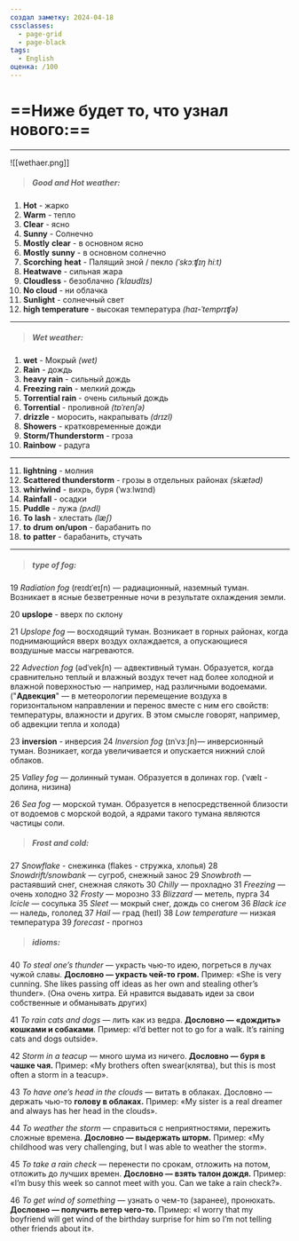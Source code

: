 ```yaml
---
создал заметку: 2024-04-18
cssclasses:
  - page-grid
  - page-black
tags:
  - English
оценка: /100
---
```

# ==Ниже будет то, что узнал нового:==

---
![[wethaer.png]]

>##### **Good and Hot weather**:
1. **Hot** - жарко
2. **Warm** - тепло
3. **Clear** - ясно
4. **Sunny** - Солнечно
5. **Mostly** **clear** - в основном ясно
6. **Mostly** **sunny** - в основном солнечно
7. **Scorching** **heat** - Палящий зной / пекло *(ˈskɔːʧɪŋ hiːt)*
8. **Heatwave** - сильная жара
9. **Cloudless** - безоблачно *(ˈklaʊdlɪs)*
10. **No cloud** - ни облачка
11. **Sunlight** - солнечный свет
12. **high temperature** - высокая температура *(haɪ-ˈtemprɪʧə)*
---

>##### *Wet* weather: 

1. **wet** - Мокрый *(wet)*
2. **Rain** - дождь
3. **heavy rain** - сильный дождь
4. **Freezing rain** - мелкий дождь 
5. **Torrential rain** - очень сильный дождь 
6. **Torrential** - проливной *(tɒˈrenʃə)*
7. **drizzle** - моросить, накрапывать *(drɪzl)*
8. **Showers** - кратковременные дожди
9. **Storm/Thunderstorm** - гроза 
10. **Rainbow** - радуга
___
11. **lightning** - молния
12. **Scattered thunderstorm** - грозы в отдельных районах *(skætəd)*
13. **whirlwind** - вихрь, буря (ˈwɜːlwɪnd)
14. **Rainfall** - осадки 
15. **Puddle** - лужа *(pʌdl)*
16. **To** **lash** - хлестать *(læʃ)*
17. **to** **drum** **on/upon** - барабанить по 
18. **to** **patter** - барабанить, стучать
___
> ##### type of fog: 

19 *Radiation fog* (reɪdɪˈeɪʃn) — радиационный, наземный туман. Возникает в ясные безветренные ночи в результате охлаждения земли. 

20 **upslope** - вверх по склону

21 *Upslope fog* — восходящий туман. Возникает в горных районах, когда поднимающийся вверх воздух охлаждается, а опускающиеся воздушные массы нагреваются. 

22 *Advection fog* (ədˈvekʃn) — адвективный туман. Образуется, когда сравнительно теплый и влажный воздух течет над более холодной и влажной поверхностью — например, над различными водоемами. ("**Адвекция**" — в метеорологии перемещение воздуха в горизонтальном направлении и перенос вместе с ним его свойств: температуры, влажности и других. В этом смысле говорят, например, об адвекции тепла и холода)

23 **inversion** - инверсия 
24 *Inversion fog* (ɪnˈvɜːʃn)— инверсионный туман. Возникает, когда увеличивается и опускается нижний слой облаков.

25 *Valley fog* — долинный туман. Образуется в долинах гор.  (ˈvælɪ - долина, низина)

26 *Sea fog* — морской туман. Образуется в непосредственной близости от водоемов с морской водой, а ядрами такого тумана являются частицы соли. 

> ##### Frost and cold:

27 *Snowflake* - снежинка (flakes  -  стружка, хлопья)
28 *Snowdrift/snowbank* — сугроб, снежный занос 
29 *Snowbroth* — растаявший снег, снежная слякоть
30 *Chilly* — прохладно
31 *Freezing* — очень холодно
32 *Frosty* — морозно
33 *Blizzard* — метель, пурга
34 *Icicle* — сосулька
35 *Sleet* — мокрый снег, дождь со снегом
36 *Black* *ice* — наледь, гололед
37 *Hail* — град (heɪl)
38 *Low* *temperature* — низкая температура 
39 *forecast* - прогноз

> ##### idioms:

40 *To steal one’s thunder* — украсть чью-то идею, погреться в лучах чужой славы. **Дословно — украсть чей-то гром.**
Пример: «She is very cunning. She likes passing off ideas as her own and stealing other’s thunder». (Она очень хитра. Ей нравится выдавать идеи за свои собственные и обманывать других)

41 *To rain cats and dogs* — лить как из ведра. **Дословно — «дождить» кошками и собаками**.
Пример: «I’d better not to go for a walk. It’s raining cats and dogs outside».

42 *Storm in a teacup* — много шума из ничего. **Дословно — буря в чашке чая.**
Пример: «My brothers often swear(клятва), but this is most often a storm in a teacup».

43 *To have one’s head in the clouds* — витать в облаках. Дословно — держать чью-то **голову в облаках.**
Пример: «My sister is a real dreamer and always has her head in the clouds».

44 *To weather the storm* — справиться с неприятностями, пережить сложные времена. **Дословно — выдержать шторм.**
Пример: «My childhood was very challenging, but I was able to weather the storm».

45 *To take a rain check* — перенести по срокам, отложить на потом, отложить до лучших времен. **Дословно — взять талон дождя.**
Пример: «I’m busy this week so cannot meet with you. Can we take a rain check?».

46 *To get wind of something* — узнать о чем-то (заранее), пронюхать. **Дословно — получить ветер чего-то.**
Пример: «I worry that my boyfriend will get wind of the birthday surprise for him so I’m not telling other friends about it». 



